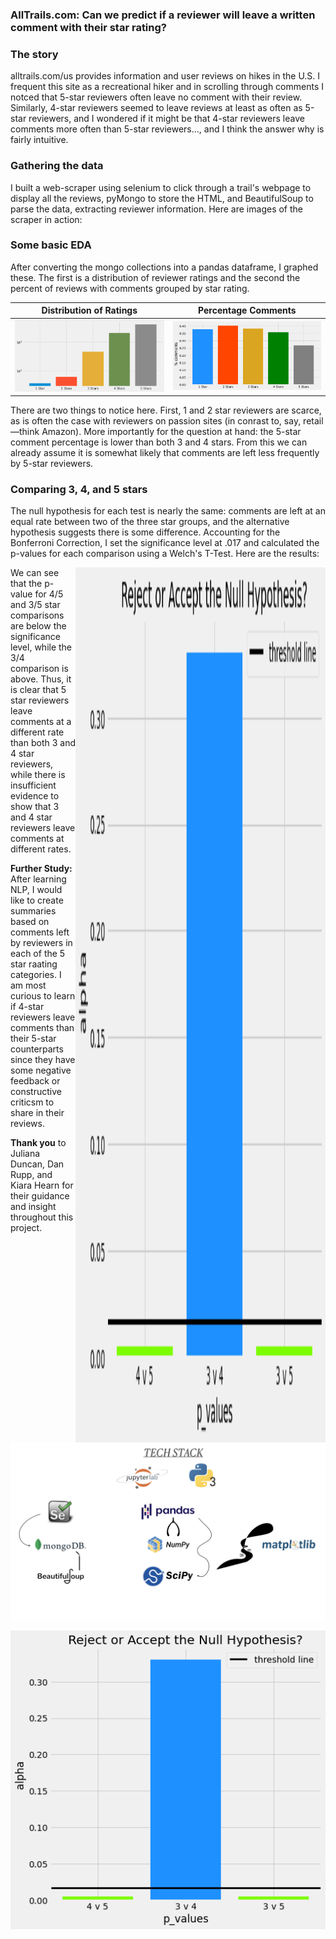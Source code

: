 ### AllTrails.com: Can we predict if a reviewer will leave a written comment with their star rating?

### The story
alltrails.com/us provides information and user reviews on hikes in the U.S. I frequent this site as a recreational hiker and in scrolling through comments I notced that 5-star reviewers often leave no comment with their review. Similarly, 4-star reviewers seemed to leave reviews at least as often as 5-star reviewers, and I wondered if it might be that 4-star reviewers leave comments more often than 5-star reviewers..., and I think the answer why is fairly intuitive.

### Gathering the data
I built a web-scraper using selenium to click through a trail's webpage to display all the reviews, pyMongo to store the HTML, and BeautifulSoup to parse the data, extracting reviewer information. Here are images of the scraper in action:

### Some basic EDA
After converting the mongo collections into a pandas dataframe, I graphed these. The first is a distribution of reviewer ratings and the second the percent of reviews with comments grouped by star rating.



Distribution of Ratings |  Percentage Comments
:-------------------------:|:-------------------------:
![ratings distribution](https://github.com/sborodach/all-trails/blob/main/images/ratings-rates.png)  | ![percent comments](https://github.com/sborodach/all-trails/blob/main/images/percentage_comments.png)

There are two things to notice here. First, 1 and 2 star reviewers are scarce, as is often the case with reviewers on passion sites (in conrast to, say, retail—think Amazon). More importantly for the question at hand: the 5-star comment percentage is lower than both 3 and 4 stars. From this we can already assume it is somewhat likely that comments are left less frequently by 5-star reviewers.

### Comparing 3, 4, and 5 stars
The null hypothesis for each test is nearly the same: comments are left at an equal rate between two of the three star groups, and the alternative hypothesis suggests there is some difference. Accounting for the Bonferroni Correction, I set the significance level at .017 and calculated the p-values for each comparison using a Welch's T-Test. Here are the results:

<img align="right" width="400" height="1400" src="https://github.com/sborodach/all-trails/blob/main/images/reject_or_fail_to.png">

We can see that the p-value for 4/5 and 3/5 star comparisons are below the significance level, while the 3/4 comparison is above. Thus, it is clear that 5 star reviewers leave comments at a different rate than both 3 and 4 star reviewers, while there is insufficient evidence to show that 3 and 4 star reviewers leave comments at different rates.

**Further Study:**
After learning NLP, I would like to create summaries based on comments left by reviewers in each of the 5 star raating categories. I am most curious to learn if 4-star reviewers leave comments than their 5-star counterparts since they have some negative feedback or constructive criticsm to share in their reviews.

**Thank you**
to Juliana Duncan, Dan Rupp, and Kiara Hearn for their guidance and insight throughout this project.

![tech stack](https://github.com/sborodach/all-trails/blob/main/images/tech_stack.png)

![reject or fail to](https://github.com/sborodach/all-trails/blob/main/images/reject_or_fail_to.png)
